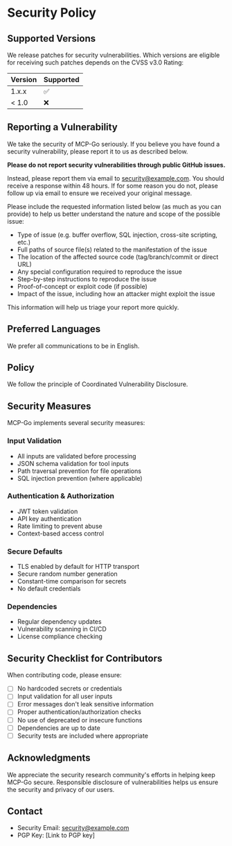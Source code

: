 # Security Policy

## Supported Versions

We release patches for security vulnerabilities. Which versions are eligible for receiving such patches depends on the CVSS v3.0 Rating:

| Version | Supported          |
| ------- | ------------------ |
| 1.x.x   | :white_check_mark: |
| < 1.0   | :x:                |

## Reporting a Vulnerability

We take the security of MCP-Go seriously. If you believe you have found a security vulnerability, please report it to us as described below.

**Please do not report security vulnerabilities through public GitHub issues.**

Instead, please report them via email to security@example.com. You should receive a response within 48 hours. If for some reason you do not, please follow up via email to ensure we received your original message.

Please include the requested information listed below (as much as you can provide) to help us better understand the nature and scope of the possible issue:

- Type of issue (e.g. buffer overflow, SQL injection, cross-site scripting, etc.)
- Full paths of source file(s) related to the manifestation of the issue
- The location of the affected source code (tag/branch/commit or direct URL)
- Any special configuration required to reproduce the issue
- Step-by-step instructions to reproduce the issue
- Proof-of-concept or exploit code (if possible)
- Impact of the issue, including how an attacker might exploit the issue

This information will help us triage your report more quickly.

## Preferred Languages

We prefer all communications to be in English.

## Policy

We follow the principle of Coordinated Vulnerability Disclosure.

## Security Measures

MCP-Go implements several security measures:

### Input Validation
- All inputs are validated before processing
- JSON schema validation for tool inputs
- Path traversal prevention for file operations
- SQL injection prevention (where applicable)

### Authentication & Authorization
- JWT token validation
- API key authentication
- Rate limiting to prevent abuse
- Context-based access control

### Secure Defaults
- TLS enabled by default for HTTP transport
- Secure random number generation
- Constant-time comparison for secrets
- No default credentials

### Dependencies
- Regular dependency updates
- Vulnerability scanning in CI/CD
- License compliance checking

## Security Checklist for Contributors

When contributing code, please ensure:

- [ ] No hardcoded secrets or credentials
- [ ] Input validation for all user inputs
- [ ] Error messages don't leak sensitive information
- [ ] Proper authentication/authorization checks
- [ ] No use of deprecated or insecure functions
- [ ] Dependencies are up to date
- [ ] Security tests are included where appropriate

## Acknowledgments

We appreciate the security research community's efforts in helping keep MCP-Go secure. Responsible disclosure of vulnerabilities helps us ensure the security and privacy of our users.

## Contact

- Security Email: security@example.com
- PGP Key: [Link to PGP key]
